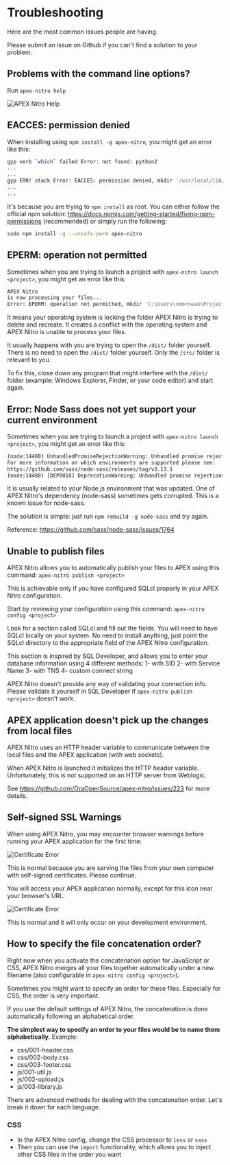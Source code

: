 # Troubleshooting

Here are the most common issues people are having.

Please submit an issue on Github if you can't find a solution to your problem.

## Problems with the command line options?

Run `apex-nitro help`

![APEX Nitro Help](img/command-help.png)

## EACCES: permission denied

When installing using `npm install -g apex-nitro`, you might get an error like this:

```bash
gyp verb `which` failed Error: not found: python2
...
...
gyp ERR! stack Error: EACCES: permission denied, mkdir '/usr/local/lib/node_modules/apex-nitro/node_modules/node-sass/build'
...
...
```

It's because you are trying to `npm install` as root. You can either follow the official npm solution: https://docs.npmjs.com/getting-started/fixing-npm-permissions (recommended) or simply run the following:

```bash
sudo npm install -g --unsafe-perm apex-nitro
```

## EPERM: operation not permitted

Sometimes when you are trying to launch a project with `apex-nitro launch <project>`, you might get an error like this:

```bash
APEX Nitro
is now processing your files...
Error: EPERM: operation not permitted, mkdir 'C:\Users\vmorneau\Project\dist\css'
```

It means your operating system is locking the folder APEX Nitro is trying to delete and recreate. It creates a conflict with the operating system and APEX Nitro is unable to process your files.

It usually happens with you are trying to open the `/dist/` folder yourself. There is no need to open the `/dist/` folder yourself. Only the `/src/` folder is relevant to you.

To fix this, close down any program that might interfere with the `/dist/` folder (example: Windows Explorer, Finder, or your code editor) and start again.

## Error: Node Sass does not yet support your current environment

Sometimes when you are trying to launch a project with `apex-nitro launch <project>`, you might get an error like this:

```bash
(node:14488) UnhandledPromiseRejectionWarning: Unhandled promise rejection (rejection id: 1): Error: Node Sass does not yet support your current environment: Windows 64-bit with Unsupported runtime (57)
For more information on which environments are supported please see:
https://github.com/sass/node-sass/releases/tag/v3.13.1
(node:14488) [DEP0018] DeprecationWarning: Unhandled promise rejections are deprecated. In the future, promise rejections that are not handled will terminate the Node.js process with a non-zero exit code.
```

It is usually related to your Node.js environment that was updated. One of APEX Nitro's dependency (node-sass) sometimes gets corrupted. This is a known issue for node-sass.

The solution is simple: just run `npm rebuild -g node-sass` and try again.

Reference: https://github.com/sass/node-sass/issues/1764

## Unable to publish files

APEX Nitro allows you to automatically publish your files to APEX using this command: `apex-nitro publish <project>`

This is achievable only if you have configured SQLcl properly in your APEX Nitro configuration.

Start by reviewing your configuration using this command: `apex-nitro config <project>`

Look for a section called SQLcl and fill out the fields. You will need to have SQLcl locally on your system. No need to install anything, just point the SQLcl directory to the appropriate field of the APEX Nitro configuration.

This section is inspired by SQL Developer, and allows you to enter your database information using 4 different methods:
1- with SID
2- with Service Name
3- with TNS
4- custom connect string

APEX Nitro doesn't provide any way of validating your connection info. Please validate it yourself in SQL Developer if `apex-nitro publish <project>` doesn't work.

## APEX application doesn't pick up the changes from local files

APEX Nitro uses an HTTP header variable to communicate between the local files and the APEX application (with web sockets).

When APEX Nitro is launched it initializes the HTTP header variable. Unfortunately, this is not supported on an HTTP server from Weblogic.

See https://github.com/OraOpenSource/apex-nitro/issues/223 for more details.

## Self-signed SSL Warnings

When using APEX Nitro, you may encounter browser warnings before running your APEX application for the first time:

![Certificate Error](img/troubleshoot-certificate-1.png)

This is normal because you are serving the files from your own computer with self-signed certificates. Please continue.

You will access your APEX application normally, except for this icon near your browser's URL:

![Certificate Error](img/troubleshoot-certificate-2.png)

This is normal and it will only occur on your development environment.

## How to specify the file concatenation order?

Right now when you activate the concatenation option for JavaScript or CSS, APEX Nitro merges all your files together automatically under a new filename (also configurable in `apex-nitro config <project>`).

Sometimes you might want to specify an order for these files. Especially for CSS, the order is very important.

If you use the default settings of APEX Nitro, the concatenation is done automatically following an alphabetical order.

**The simplest way to specify an order to your files would be to name them alphabetically.** Example:

- css/001-header.css
- css/002-body.css
- css/003-footer.css
- js/001-util.js
- js/002-upload.js
- js/003-library.js

There are advanced methods for dealing with the concatenation order. Let's break it down for each language.

### CSS

- In the APEX Nitro config, change the CSS processor to `less` or `sass`
- Then you can use the `import` functionality, which allows you to inject other CSS files in the order you want
